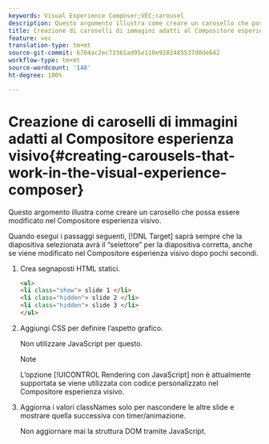 ```yaml
---
keywords: Visual Experience Composer;VEC;carousel
description: Questo argomento illustra come creare un carosello che possa essere modificato nel Compositore esperienza visivo.
title: Creazione di caroselli di immagini adatti al Compositore esperienza visivo
feature: vec
translation-type: tm+mt
source-git-commit: 6704ac2ec73361ad95e110e9182485537d0de642
workflow-type: tm+mt
source-wordcount: '148'
ht-degree: 100%

---
```



# Creazione di caroselli di immagini adatti al Compositore esperienza visivo{#creating-carousels-that-work-in-the-visual-experience-composer}

Questo argomento illustra come creare un carosello che possa essere modificato nel Compositore esperienza visivo.

Quando esegui i passaggi seguenti, [!DNL Target] saprà sempre che la diapositiva selezionata avrà il “selettore” per la diapositiva corretta, anche se viene modificato nel Compositore esperienza visivo dopo pochi secondi.

1. Crea segnaposti HTML statici.

   ```html
   <ul>
   <li class="show"> slide 1 </li>
   <li class="hidden"> slide 2 </li>
   <li class="hidden"> slide 3 </li>
   </ul>
   ```

1. Aggiungi CSS per definire l’aspetto grafico.

   Non utilizzare JavaScript per questo.

   >[!NOTE]
   >
   >L’opzione [!UICONTROL Rendering con JavaScript] non è attualmente supportata se viene utilizzata con codice personalizzato nel Compositore esperienza visivo.

1. Aggiorna i valori classNames solo per nascondere le altre slide e mostrare quella successiva con timer/animazione.

   Non aggiornare mai la struttura DOM tramite JavaScript.